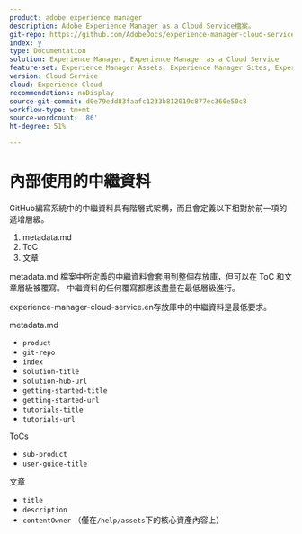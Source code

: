 ```yaml
---
product: adobe experience manager
description: Adobe Experience Manager as a Cloud Service檔案。
git-repo: https://github.com/AdobeDocs/experience-manager-cloud-service.zh-Hant
index: y
type: Documentation
solution: Experience Manager, Experience Manager as a Cloud Service
feature-set: Experience Manager Assets, Experience Manager Sites, Experience Manager, Experience Manager Forms, Experience Manager Cloud Manager, Experience Manager Screens
version: Cloud Service
cloud: Experience Cloud
recommendations: noDisplay
source-git-commit: d0e79edd83faafc1233b812019c877ec360e50c8
workflow-type: tm+mt
source-wordcount: '86'
ht-degree: 51%

---
```



# 內部使用的中繼資料

GitHub編寫系統中的中繼資料具有階層式架構，而且會定義以下相對於前一項的遞增層級。

1. metadata.md
1. ToC
1. 文章

metadata.md 檔案中所定義的中繼資料會套用到整個存放庫，但可以在 ToC 和文章層級被覆寫。 中繼資料的任何覆寫都應該盡量在最低層級進行。

experience-manager-cloud-service.en存放庫中的中繼資料是最低要求。

metadata.md

* `product`
* `git-repo`
* `index`
* `solution-title`
* `solution-hub-url`
* `getting-started-title`
* `getting-started-url`
* `tutorials-title`
* `tutorials-url`

ToCs

* `sub-product`
* `user-guide-title`

文章

* `title`
* `description`
* `contentOwner` （僅在`/help/assets`下的核心資產內容上）
